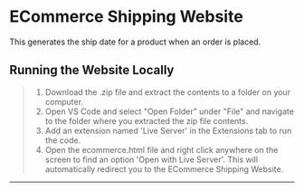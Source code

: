 # ECommerce Shipping Website
This generates the ship date for a product when an order is placed.


## Running the Website Locally

> 1. Download the .zip file and extract the contents to a folder on your computer.
>2. Open VS Code and select "Open Folder" under "File" and navigate to the folder where you extracted the zip file contents.
> 3. Add an extension named 'Live Server' in the Extensions tab to run the code.
> 4. Open the ecommerce.html file and right click anywhere on the screen to find an option 'Open with Live Server'. This will automatically redirect you to the ECommerce Shipping Website.
---




